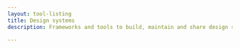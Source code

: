 ```yaml
---
layout: tool-listing
title: Design systems
description: Frameworks and tools to build, maintain and share design systems.

---
```


